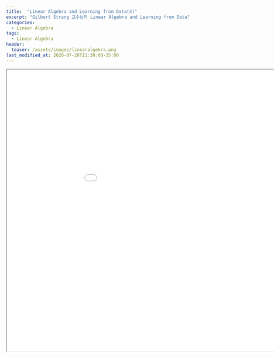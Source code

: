 ```yaml
---
title:  "Linear Algebra and Learning from Data(4)"
excerpt: "Gilbert Strang 교수님의 Linear Algebra and Learning from Data"
categories:
  - Linear Algebra
tags:
  - Linear Algebra
header:
  teaser: /assets/images/linearalgebra.png
last_modified_at: 2020-07-28T11:30:00-35:00
---
```


<iframe src = "/ViewerJS/#../assets/pdf/eigenvalue.pdf" width='1024' height='768' allowfullscreen webkitallowfullscreen></iframe>